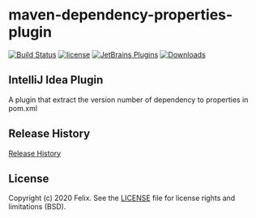 maven-dependency-properties-plugin
======================
[![Build Status](https://www.travis-ci.org/Felixzz/maven-dependency-properties-plugin.svg?branch=master)](https://www.travis-ci.org/github/Felixzz/maven-dependency-properties-plugin)
[![license](https://img.shields.io/github/license/Felixzz/maven-dependency-properties-plugin)](https://github.com/Felixzz/maven-dependency-properties-plugin/blob/master/LICENSE)
[![JetBrains Plugins](https://img.shields.io/jetbrains/plugin/v/15081-maven-dependency-properties.svg)](https://plugins.jetbrains.com/plugin/15081-maven-dependency-properties)
[![Downloads](https://img.shields.io/jetbrains/plugin/d/15081-maven-dependency-properties.svg)](https://plugins.jetbrains.com/plugin/15081-maven-dependency-properties)

IntelliJ Idea Plugin
-------
A plugin that extract the version number of dependency to properties in pom.xml

Release History
-------
[Release History](docs/history.html)

License
-------
Copyright (c) 2020 Felix. See the [LICENSE](./LICENSE) file for license rights and limitations (BSD).
